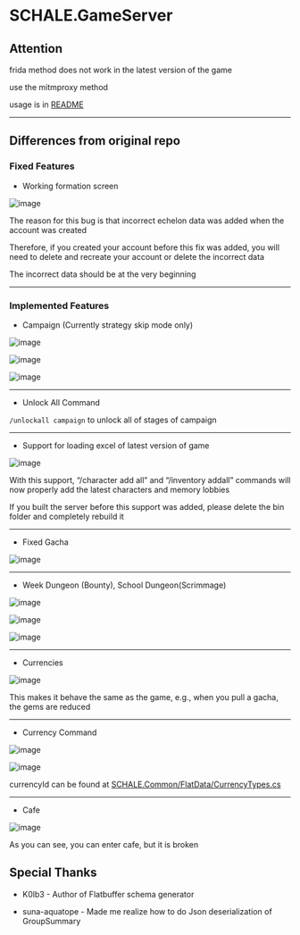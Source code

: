 # SCHALE.GameServer

## Attention

frida method does not work in the latest version of the game

use the mitmproxy method

usage is in [README](https://github.com/Endergreen12/SCHALE.GameServer/blob/master/Scripts/redirect_server_mitmproxy/README.md)

---

## Differences from original repo

### Fixed Features

- Working formation screen

![image](https://github.com/user-attachments/assets/33c98ed2-8124-4e28-9842-00fe3eb69872)

The reason for this bug is that incorrect echelon data was added when the account was created

Therefore, if you created your account before this fix was added, you will need to delete and recreate your account or delete the incorrect data

The incorrect data should be at the very beginning

---

### Implemented Features

- Campaign (Currently strategy skip mode only)

![image](https://github.com/user-attachments/assets/18feabe9-3013-4bfc-9ddf-d14bb6b6cbbe)

![image](https://github.com/user-attachments/assets/4f446aea-30a9-4ddf-aa51-daf930a5cb28)

![image](https://github.com/user-attachments/assets/6e91eafa-00dc-41c9-a418-ad2d32cdc386)

---

- Unlock All Command

`/unlockall campaign` to unlock all of stages of campaign

---

- Support for loading excel of latest version of game

![image](https://github.com/user-attachments/assets/2487164d-b56b-433b-a500-c6bd670c4f59)

With this support, “/character add all” and “/inventory addall” commands will now properly add the latest characters and memory lobbies

If you built the server before this support was added, please delete the bin folder and completely rebuild it

---

- Fixed Gacha

![image](https://github.com/user-attachments/assets/30f12db7-5405-4a11-9576-6a71ddb9c54f)

---

- Week Dungeon (Bounty), School Dungeon(Scrimmage)

![image](https://github.com/user-attachments/assets/0c773325-00b2-48fb-b24d-b617f40352cd)

![image](https://github.com/user-attachments/assets/abd58db4-276e-4a2b-8096-c96bd8753890)

![image](https://github.com/user-attachments/assets/661aa5a0-1ae7-4d7b-bf81-9a30fd026f93)

---

- Currencies

![image](https://github.com/user-attachments/assets/e6340e55-2296-455f-a606-8e5062f67781)

This makes it behave the same as the game, e.g., when you pull a gacha, the gems are reduced

---

- Currency Command

![image](https://github.com/user-attachments/assets/b9f9d43a-7d0e-40d9-a6a4-8c836b19403a)

![image](https://github.com/user-attachments/assets/6e62d283-6edd-424b-920d-3767549e9ba0)

currencyId can be found at [SCHALE.Common/FlatData/CurrencyTypes.cs](https://github.com/Endergreen12/SCHALE.GameServer/blob/master/SCHALE.Common/FlatData/CurrencyTypes.cs)

---

- Cafe

![image](https://github.com/user-attachments/assets/4f8cf801-79a8-4712-b009-098aa55d9dd9)

As you can see, you can enter cafe, but it is broken

## Special Thanks

- K0lb3 - Author of Flatbuffer schema generator

- suna-aquatope - Made me realize how to do Json deserialization of GroupSummary
